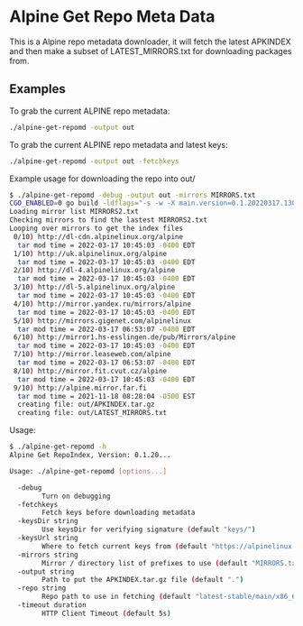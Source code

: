 # Alpine Get Repo Meta Data

This is a Alpine repo metadata downloader, it will fetch the latest APKINDEX and then make a subset of LATEST\_MIRRORS.txt for downloading packages from.

## Examples
To grab the current ALPINE repo metadata:
```bash
./alpine-get-repomd -output out
```

To grab the current ALPINE repo metadata and latest keys:
```bash
./alpine-get-repomd -output out -fetchkeys
```

Example usage for downloading the repo into out/
```bash
$ ./alpine-get-repomd -debug -output out -mirrors MIRRORS.txt
CGO_ENABLED=0 go build -ldflags="-s -w -X main.version=0.1.20220317.1309" -o "alpine-get-repomd" main.go filelib.go
Loading mirror list MIRRORS2.txt
Checking mirrors to find the lastest MIRRORS2.txt
Looping over mirrors to get the index files
 0/10) http://dl-cdn.alpinelinux.org/alpine
  tar mod time = 2022-03-17 10:45:03 -0400 EDT
 1/10) http://uk.alpinelinux.org/alpine
  tar mod time = 2022-03-17 10:45:03 -0400 EDT
 2/10) http://dl-4.alpinelinux.org/alpine
  tar mod time = 2022-03-17 10:45:03 -0400 EDT
 3/10) http://dl-5.alpinelinux.org/alpine
  tar mod time = 2022-03-17 10:45:03 -0400 EDT
 4/10) http://mirror.yandex.ru/mirrors/alpine
  tar mod time = 2022-03-17 10:45:03 -0400 EDT
 5/10) http://mirrors.gigenet.com/alpinelinux
  tar mod time = 2022-03-17 06:53:07 -0400 EDT
 6/10) http://mirror1.hs-esslingen.de/pub/Mirrors/alpine
  tar mod time = 2022-03-17 10:45:03 -0400 EDT
 7/10) http://mirror.leaseweb.com/alpine
  tar mod time = 2022-03-17 06:53:07 -0400 EDT
 8/10) http://mirror.fit.cvut.cz/alpine
  tar mod time = 2022-03-17 10:45:03 -0400 EDT
 9/10) http://alpine.mirror.far.fi
  tar mod time = 2021-11-18 08:28:04 -0500 EST
  creating file: out/APKINDEX.tar.gz
  creating file: out/LATEST_MIRRORS.txt
```

Usage:
```bash
$ ./alpine-get-repomd -h
Alpine Get RepoIndex, Version: 0.1.20...

Usage: ./alpine-get-repomd [options...]

  -debug
        Turn on debugging
  -fetchkeys
        Fetch keys before downloading metadata
  -keysDir string
        Use keysDir for verifying signature (default "keys/")
  -keysUrl string
        Where to fetch current keys from (default "https://alpinelinux.org/keys/")
  -mirrors string
        Mirror / directory list of prefixes to use (default "MIRRORS.txt")
  -output string
        Path to put the APKINDEX.tar.gz file (default ".")
  -repo string
        Repo path to use in fetching (default "latest-stable/main/x86_64")
  -timeout duration
        HTTP Client Timeout (default 5s)
```
